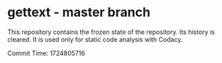 # gettext - master branch

This repository contains the frozen state of the repository.
Its history is cleared. It is used only for static code
analysis with Codacy.

Commit Time: 1724805716